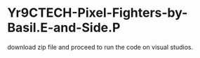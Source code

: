 # Yr9CTECH-Pixel-Fighters-by-Basil.E-and-Side.P
download zip file and proceed to run the code on visual studios.
